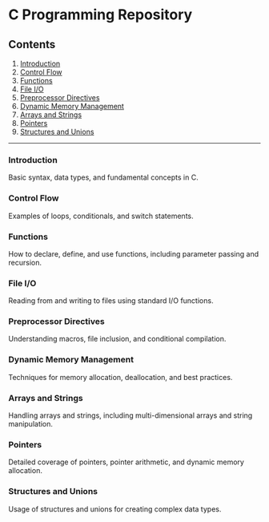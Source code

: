 # C Programming Repository

## Contents

1. [Introduction](#introduction)
2. [Control Flow](#control-flow)
3. [Functions](#functions)
4. [File I/O](#file-io)
5. [Preprocessor Directives](#preprocessor-directives)
6. [Dynamic Memory Management](#dynamic-memory-management)
7. [Arrays and Strings](#arrays-and-strings)
8. [Pointers](#pointers)
9. [Structures and Unions](#structures-and-unions)

---

### Introduction
Basic syntax, data types, and fundamental concepts in C.

### Control Flow
Examples of loops, conditionals, and switch statements.

### Functions
How to declare, define, and use functions, including parameter passing and recursion.

### File I/O
Reading from and writing to files using standard I/O functions.

### Preprocessor Directives
Understanding macros, file inclusion, and conditional compilation.

### Dynamic Memory Management
Techniques for memory allocation, deallocation, and best practices.

### Arrays and Strings
Handling arrays and strings, including multi-dimensional arrays and string manipulation.

### Pointers
Detailed coverage of pointers, pointer arithmetic, and dynamic memory allocation.

### Structures and Unions
Usage of structures and unions for creating complex data types.

